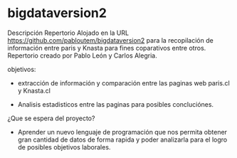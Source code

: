 # bigdataversion2

Descripción
Repertorio Alojado en la URL https://github.com/pabloutem/bigdataversion2
para la recopilación de información entre paris y Knasta para fines coparativos entre otros.
Repertorio creado por Pablo León y Carlos Alegria.

objetivos: 
- extracción de información y comparación entre las paginas web paris.cl y Knasta.cl

- Analisis estadisticos entre las paginas para posibles concluciónes.

¿Que se espera del proyecto?
- Aprender un nuevo lenguaje de programación que nos permita obtener gran cantidad de datos de forma rapida y poder analizarla para el logro de posibles objetivos laborales.